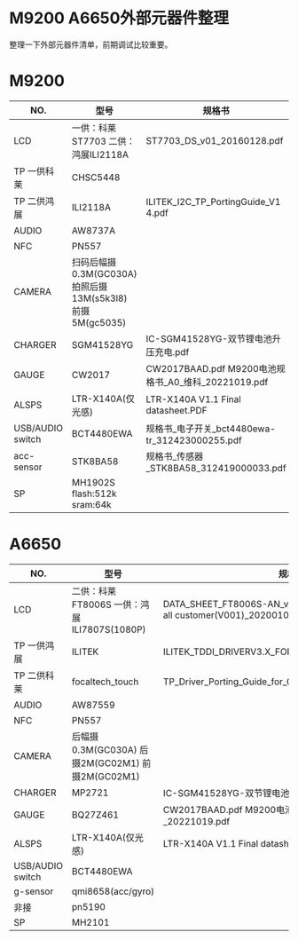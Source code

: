 # M9200 A6650外部元器件整理

整理一下外部元器件清单，前期调试比较重要。

# M9200
  
 NO.  | 型号 | 规格书 | 参考代码
------|-------|-------|------
 LCD    |  一供：科莱ST7703  二供：鸿展ILI2118A     |  ST7703_DS_v01_20160128.pdf    |   55718(M9200)调试资料.zip   
 TP 一供科莱   |   CHSC5448    |      |    
  TP 二供鸿展   |   ILI2118A    |   ILITEK_I2C_TP_PortingGuide_V1 4.pdf    |   TDD_v8.0.6.1.zip   
 AUDIO    | AW8737A      |       |    艾为  
 NFC    |     PN557  |       |      
 CAMERA   |   扫码后幅摄0.3M(GC030A) 拍照后摄13M(s5k3l8)  前摄5M(gc5035)  |       |      
 CHARGER   |   SGM41528YG    |  IC-SGM41528YG-双节锂电池升压充电.pdf     |      
GAUGE    |   CW2017    |    CW2017BAAD.pdf  M9200电池规格书_A0_维科_20221019.pdf |      
 ALSPS    |   LTR-X140A(仅光感)    |  LTR-X140A V1.1 Final datasheet.PDF     |      
 USB/AUDIO switch   |  BCT4480EWA     |  规格书_电子开关_bct4480ewa-tr_312423000255.pdf     |      
 acc-sensor   |   STK8BA58    |    规格书_传感器_STK8BA58_312419000033.pdf   |      
 SP   |  MH1902S flash:512k sram:64k      |       |      

 # A6650

 NO.  | 型号 | 规格书 | 参考代码
------|-------|-------|------
 LCD    |  二供：科莱FT8006S  一供：鸿展ILI7807S(1080P)     |  DATA_SHEET_FT8006S-AN_v05.pdf ILI7807S Data Sheet for all customer(V001)_20200108.pdf  |   
 TP 一供鸿展   |   ILITEK    |   ILITEK_TDDI_DRIVERV3.X_FOR_LINUX_V1.0.pdf   |    
  TP 二供科莱   |   focaltech_touch    |   TP_Driver_Porting_Guide_for_Qualcomm_v3.4_20211209.pdf    |   TDD_v8.0.6.1.zip   
 AUDIO    | AW87559      |       |    艾为  
 NFC    |     PN557  |       |      
 CAMERA   |   后幅摄0.3M(GC030A) 后摄2M(GC02M1)  前摄2M(GC02M1)  |       |      
 CHARGER   |   MP2721    |  IC-SGM41528YG-双节锂电池升压充电.pdf     |      
GAUGE    |   BQ27Z461    |    CW2017BAAD.pdf  M9200电池规格书_A0_维科_20221019.pdf |      
 ALSPS    |   LTR-X140A(仅光感)    |  LTR-X140A V1.1 Final datasheet.PDF     |      
 USB/AUDIO switch   |  BCT4480EWA     |       |      
 g-sensor   |  qmi8658(acc/gyro)     |       |      
 非接   |   pn5190   |       |      
 SP  |  MH2101   |       |      
